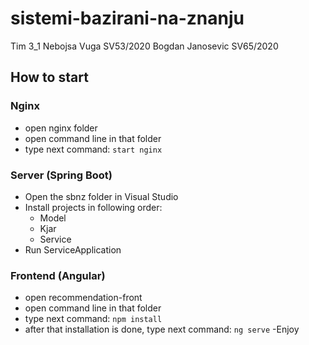 # sistemi-bazirani-na-znanju
Tim 3_1
Nebojsa Vuga SV53/2020
Bogdan Janosevic SV65/2020

## How to start

### Nginx
- open nginx folder
- open command line in that folder
- type next command:
  `start nginx`

### Server (Spring Boot)
- Open the sbnz folder in Visual Studio
- Install projects in following order:
    - Model
    - Kjar
    - Service
- Run ServiceApplication

### Frontend (Angular)
- open recommendation-front
- open command line in that folder
- type next command:
  `npm install`
- after that installation is done, type next command:
  `ng serve`
-Enjoy
